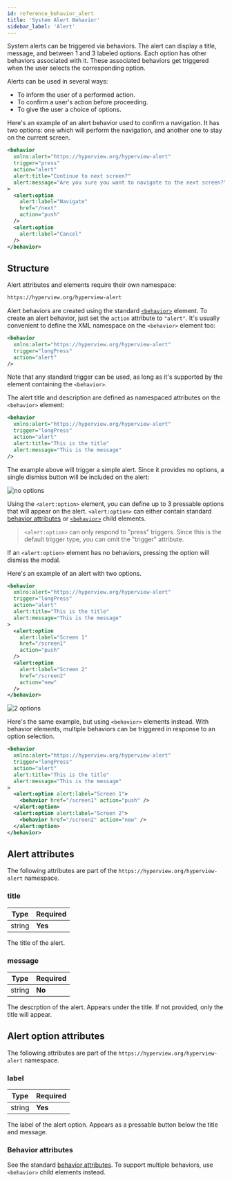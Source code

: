 ```yaml
---
id: reference_behavior_alert
title: 'System Alert Behavior'
sidebar_label: 'Alert'
---
```


System alerts can be triggered via behaviors. The alert can display a title, message, and between 1 and 3 labeled options. Each option has other behaviors associated with it. These associated behaviors get triggered when the user selects the corresponding option.

Alerts can be used in several ways:

- To inform the user of a performed action.
- To confirm a user's action before proceeding.
- To give the user a choice of options.

Here's an example of an alert behavior used to confirm a navigation. It has two options: one which will perform the navigation, and another one to stay on the current screen.

```xml
<behavior
  xmlns:alert="https://hyperview.org/hyperview-alert"
  trigger="press"
  action="alert"
  alert:title="Continue to next screen?"
  alert:message="Are you sure you want to navigate to the next screen?"
>
  <alert:option
    alert:label="Navigate"
    href="/next"
    action="push"
  />
  <alert:option
    alert:label="Cancel"
  />
</behavior>
```

## Structure

Alert attributes and elements require their own namespace:

```html
https://hyperview.org/hyperview-alert
```

Alert behaviors are created using the standard [`<behavior>`](/docs/reference_behavior) element. To create an alert behavior, just set the `action` attribute to `"alert"`. It's usually convenient to define the XML namespace on the `<behavior>` element too:

```xml
<behavior
  xmlns:alert="https://hyperview.org/hyperview-alert"
  trigger="longPress"
  action="alert"
/>
```

Note that any standard trigger can be used, as long as it's supported by the element containing the `<behavior>`.

The alert title and description are defined as namespaced attributes on the `<behavior>` element:

```xml
<behavior
  xmlns:alert="https://hyperview.org/hyperview-alert"
  trigger="longPress"
  action="alert"
  alert:title="This is the title"
  alert:message="This is the message"
/>
```

The example above will trigger a simple alert. Since it provides no options, a single dismiss button will be included on the alert:

![no options](/img/reference_behavior_alert1.png)

Using the `<alert:option>` element, you can define up to 3 pressable options that will appear on the alert. `<alert:option>` can either contain standard [behavior attributes](/docs/reference_behavior_attributes) or [`<behavior>`](/docs/reference_behavior) child elements.

> `<alert:option>` can only respond to "press" triggers. Since this is the default trigger type, you can omit the "trigger" attribute.

If an `<alert:option>` element has no behaviors, pressing the option will dismiss the modal.

Here's an example of an alert with two options.

```xml
<behavior
  xmlns:alert="https://hyperview.org/hyperview-alert"
  trigger="longPress"
  action="alert"
  alert:title="This is the title"
  alert:message="This is the message"
>
  <alert:option
    alert:label="Screen 1"
    href="/screen1"
    action="push"
  />
  <alert:option
    alert:label="Screen 2"
    href="/screen2"
    action="new"
  />
</behavior>
```

![2 options](/img/reference_behavior_alert2.png)

Here's the same example, but using `<behavior>` elements instead. With behavior elements, multiple behaviors can be triggered in response to an option selection.

```xml
<behavior
  xmlns:alert="https://hyperview.org/hyperview-alert"
  trigger="longPress"
  action="alert"
  alert:title="This is the title"
  alert:message="This is the message"
>
  <alert:option alert:label="Screen 1">
    <behavior href="/screen1" action="push" />
  </alert:option>
  <alert:option alert:label="Screen 2">
    <behavior href="/screen2" action="new" />
  </alert:option>
</behavior>
```

## Alert attributes

The following attributes are part of the `https://hyperview.org/hyperview-alert` namespace.

### title

| Type   | Required |
| ------ | -------- |
| string | **Yes**  |

The title of the alert.

### message

| Type   | Required |
| ------ | -------- |
| string | **No**   |

The descrption of the alert. Appears under the title. If not provided, only the title will appear.

## Alert option attributes

The following attributes are part of the `https://hyperview.org/hyperview-alert` namespace.

### label

| Type   | Required |
| ------ | -------- |
| string | **Yes**  |

The label of the alert option. Appears as a pressable button below the title and message.

### Behavior attributes

See the standard [behavior attributes](/docs/reference_behavior_attributes). To support multiple behaviors, use `<behavior>` child elements instead.
